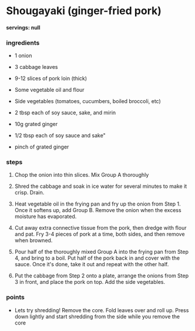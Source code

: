 # Shougayaki (ginger-fried pork)
#### servings: null
### ingredients
- 1 onion
- 3 cabbage leaves
- 9-12 slices of pork loin (thick)
- Some vegetable oil and flour
- Side vegetables (tomatoes, cucumbers, boiled broccoli, etc)

- 2 tbsp each of soy sauce, sake, and mirin
- 10g grated ginger

- 1/2 tbsp each of soy sauce and sake"
- pinch of grated ginger
            
### steps
1. Chop the onion into thin slices. Mix Group A thoroughly

2. Shred the cabbage and soak in ice water for several minutes to make it crisp. Drain.

3. Heat vegetable oil in the frying pan and fry up the onion from Step 1. Once it softens up, add Group B. Remove the onion when the excess moisture has evaporated.

4. Cut away extra connective tissue from the pork, then dredge with flour and pat. Fry 3-4 pieces of pork at a time, both sides, and then remove when browned.

5. Pour half of the thoroughly mixed Group A into the frying pan from Step 4, and bring to a boil. Put half of the pork back in and cover with the sauce. Once it's done, take it out and repeat with the other half.

6. Put the cabbage from Step 2 onto a plate, arrange the onions from Step 3 in front, and place the pork on top. Add the side vegetables.

### points
- Lets try shredding! Remove the core. Fold leaves over and roll up. Press down lightly and start shredding from the side while you remove the core